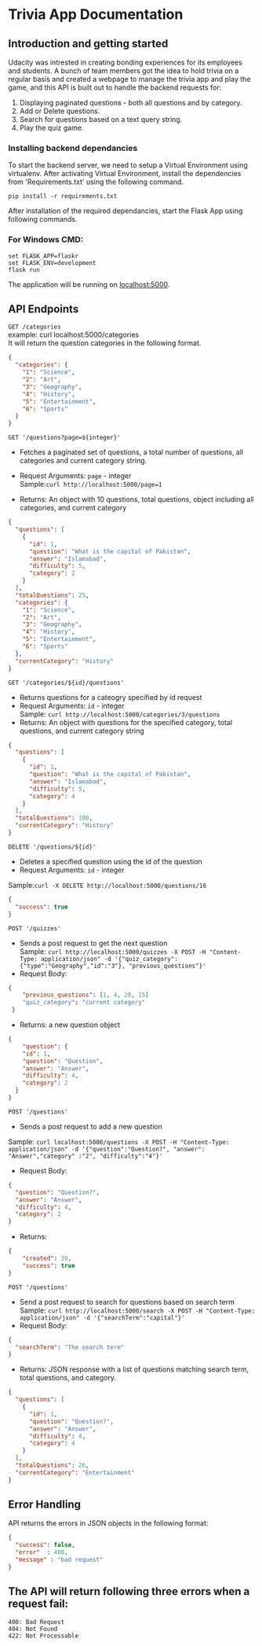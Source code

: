# Trivia App Documentation

## Introduction and getting started
Udacity was intrested in creating bonding experiences for its employees and students. A bunch of team members got the idea to hold trivia on a regular basis and created a webpage to manage the trivia app and play the game, and this API is built out to handle the backend requests for: 

1. Displaying paginated questions - both all questions and by category.
2. Add or Delete questions.
4. Search for questions based on a text query string.
5. Play the quiz game.

### Installing backend dependancies

To start the backend server, we need to setup a Virtual Environment using virtualenv. After activating Virtual Environment, install the dependencies from 'Requirements.txt' using the following command.

`pip install -r requirements.txt`

After installation of the required dependancies, start the Flask App using following commands.

### For Windows CMD:
`set FLASK_APP=flaskr`<br/>
`set FLASK_ENV=development`<br/>
`flask run`<br/>

The application will be running on [localhost:5000](http://localhost:5000/).

## API Endpoints
`GET /categories`<br/>
example: curl localhost:5000/categories<br/>
It will return the question categories in the following format.
```json
{
  "categories": {
    "1": "Science",
    "2": "Art",
    "3": "Geography",
    "4": "History",
    "5": "Entertainment",
    "6": "Sports"
  }
}
```

`GET '/questions?page=${integer}'`

- Fetches a paginated set of questions, a total number of questions, all categories and current category string.
- Request Arguments: `page` - integer <br/>
Sample:`curl http://localhost:5000/page=1`

- Returns: An object with 10 questions, total questions, object including all categories, and current category 

```json
{
  "questions": [
    {
      "id": 1,
      "question": "What is the capital of Pakistan",
      "answer": "Islamabad",
      "difficulty": 5,
      "category": 2
    }
  ],
  "totalQuestions": 25,
  "categories": {
    "1": "Science",
    "2": "Art",
    "3": "Geography",
    "4": "History",
    "5": "Entertainment",
    "6": "Sports"
  },
  "currentCategory": "History"
}
```

`GET '/categories/${id}/questions'`

- Returns questions for a cateogry specified by id request 
- Request Arguments: `id` - integer <br/>
Sample: `curl http://localhost:5000/categories/3/questions`
- Returns: An object with questions for the specified category, total questions, and current category string

```json
{
  "questions": [
    {
      "id": 1,
      "question": "What is the capital of Pakistan",
      "answer": "Islamabad",
      "difficulty": 5,
      "category": 4
    }
  ],
  "totalQuestions": 100,
  "currentCategory": "History"
}
```

`DELETE '/questions/${id}'`

- Deletes a specified question using the id of the question
- Request Arguments: `id` - integer

Sample:`curl -X DELETE http://localhost:5000/questions/16`

```json
{
  "success": true
}
```
`POST '/quizzes'`

- Sends a post request to get the next question <br/>
Sample: `curl http://localhost:5000/quizzes -X POST -H "Content-Type: application/json" -d '{"quiz_category":{"type":"Geography","id":"3"}, "previous_questions"}'`
- Request Body:

```json
{
    "previous_questions": [1, 4, 20, 15]
    "quiz_category": "current category"
 }
```
- Returns: a new question object

```json
{
    "question": {
    "id": 1,
    "question": "Question",
    "answer": "Answer",
    "difficulty": 4,
    "category": 2
  }
}
```

`POST '/questions'`

- Sends a post request to add a new question <br/>

Sample: `curl localhost:5000/questions -X POST -H "Content-Type: application/json" -d '{"question":"Question?", "answer": "Answer","category" :"2", "difficulty":"4"}'`

- Request Body:

```json
{
  "question": "Question?",
  "answer": "Answer",
  "difficulty": 4,
  "category": 2
}
```

- Returns:
```json
{
    "created": 39,
    "success": true
}
```
`POST '/questions'`

- Send a post request to search for questions based on search term <br/>
Sample: `curl http://localhost:5000/search -X POST -H "Content-Type: application/json" -d '{"searchTerm":"capital"}'`
- Request Body:

```json
{
  "searchTerm": "The search term"
}
```

- Returns: JSON response with a list of questions matching search term, total questions, and category. 

```json
{
  "questions": [
    {
      "id": 1,
      "question": "Question?",
      "answer": "Answer",
      "difficulty": 4,
      "category": 4
    }
  ],
  "totalQuestions": 26,
  "currentCategory": "Entertainment"
}
```

## Error Handling
API returns the errors in JSON objects in the following format:

```json
{
  "success": false,
  "error"  : 400,
  "message" : "bad request"
}
```

 ## The API will return following three errors when a request fail:
    400: Bad Request
    404: Not Found
    422: Not Processable


